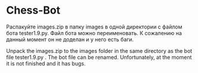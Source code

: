 # Chess-Bot
Распакуйте images.zip в папку images в одной директории с файлом бота tester1.9.py. Файл бота можно переименовать. К сожалению на данный момент он не доделан и у него есть баги.

Unpack the images.zip to the images folder in the same directory as the bot file tester1.9.py . The bot file can be renamed. Unfortunately, at the moment it is not finished and it has bugs.
